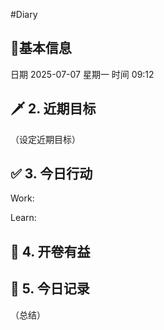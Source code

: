 #Diary 
## 🔞基本信息
日期 2025-07-07 星期一
时间 09:12

## 🗡 2. 近期目标
（设定近期目标）

## ✅ 3. 今日行动
Work:


Learn:

## 📘 4. 开卷有益

## 📝 5. 今日记录
（总结）
